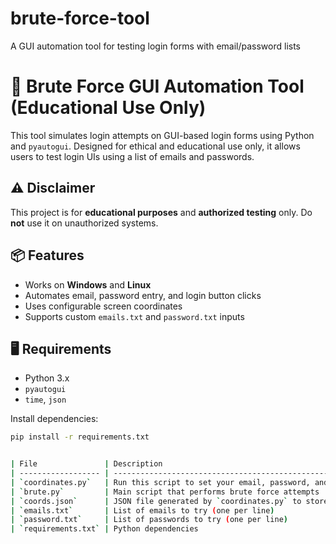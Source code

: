 # brute-force-tool
A GUI automation tool for testing login forms with email/password lists
# 🔐 Brute Force GUI Automation Tool (Educational Use Only)

This tool simulates login attempts on GUI-based login forms using Python and `pyautogui`. Designed for ethical and educational use only, it allows users to test login UIs using a list of emails and passwords.

## ⚠️ Disclaimer
This project is for **educational purposes** and **authorized testing** only. Do **not** use it on unauthorized systems.

## 📦 Features
- Works on **Windows** and **Linux**
- Automates email, password entry, and login button clicks
- Uses configurable screen coordinates
- Supports custom `emails.txt` and `password.txt` inputs

## 🖥️ Requirements
- Python 3.x
- `pyautogui`
- `time`, `json`

Install dependencies:
```bash
pip install -r requirements.txt


| File               | Description                                                               |
| ------------------ | ------------------------------------------------------------------------- |
| `coordinates.py`   | Run this script to set your email, password, and login button coordinates |
| `brute.py`         | Main script that performs brute force attempts                            |
| `coords.json`      | JSON file generated by `coordinates.py` to store screen coordinates       |
| `emails.txt`       | List of emails to try (one per line)                                      |
| `password.txt`     | List of passwords to try (one per line)                                   |
| `requirements.txt` | Python dependencies                                                       |
